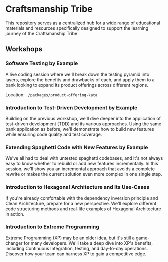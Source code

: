 # Craftsmanship Tribe
This repository serves as a centralized hub for a wide range of educational materials and resources specifically 
designed to support the learning journey of the Craftsmanship Tribe.

## Workshops

### Software Testing by Example

A live coding session where we'll break down the testing pyramid into layers, explore the benefits and drawbacks of 
each, and apply them to a bank looking to expand its product offerings across different regions.

Location: `./packages/product-offering-kata`

### Introduction to Test-Driven Development by Example

Building on the previous workshop, we'll dive deeper into the application of test-driven development (TDD) and its 
various approaches. Using the same bank application as before, we'll demonstrate how to build new features while 
ensuring code quality and test coverage.

### Extending Spaghetti Code with New Features by Example

We've all had to deal with untested spaghetti codebases, and it's not always easy to know whether to rebuild or add new 
features incrementally. In this session, we'll show you an incremental approach that avoids a complete rewrite or makes 
the current solution even more complex in one single step.

### Introduction to Hexagonal Architecture and Its Use-Cases

If you're already comfortable with the dependency inversion principle and Clean Architecture, prepare for a new 
perspective. We'll explore different code structuring methods and real-life examples of Hexagonal Architecture in 
action.

### Introduction to Extreme Programming

Extreme Programming (XP) may be an older idea, but it's still a game-changer for many developers. We'll take a deep dive 
into XP's benefits, including Continuous Integration, testing, and day-to-day operations. Discover how your team can 
harness XP to gain a competitive edge.
